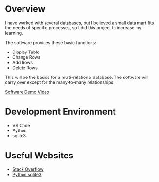 # Overview

I have worked with several databases, but I believed a small data mart fits the needs of specific processes, so I did this project to increase my learning.

The software provides these basic functions:
- Display Table
- Change Rows 
- Add Rows
- Delete Rows

This will be the basics for a multi-relational database. The software will carry over except for the many-to-many relationships.


[Software Demo Video](https://youtu.be/bPP1E2cO5jAe)

# Development Environment

- VS Code
- Python
- sqlite3


# Useful Websites
* [Stack Overflow](http://stackoverflow.com/)
* [Python sqlite3](https://docs.python.org/3/library/sqlite3.html)

